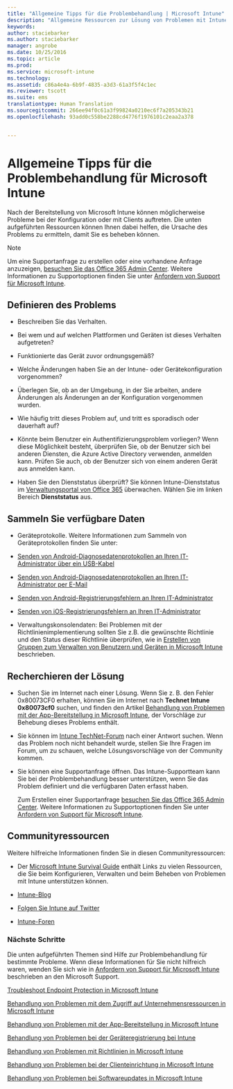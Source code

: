 ```yaml
---
title: "Allgemeine Tipps für die Problembehandlung | Microsoft Intune"
description: "Allgemeine Ressourcen zur Lösung von Problemen mit Intune"
keywords: 
author: staciebarker
ms.author: staciebarker
manager: angrobe
ms.date: 10/25/2016
ms.topic: article
ms.prod: 
ms.service: microsoft-intune
ms.technology: 
ms.assetid: c86a4e4a-6b9f-4835-a3d3-61a3f5f4c1ec
ms.reviewer: tscott
ms.suite: ems
translationtype: Human Translation
ms.sourcegitcommit: 266ee94f0c61a3f99824a0210ec6f7a205343b21
ms.openlocfilehash: 93add0c558be2288cd4776f1976101c2eaa2a378


---
```


# <a name="general-troubleshooting-tips-for-microsoft-intune"></a>Allgemeine Tipps für die Problembehandlung für Microsoft Intune
Nach der Bereitstellung von Microsoft Intune können möglicherweise Probleme bei der Konfiguration oder mit Clients auftreten. Die unten aufgeführten Ressourcen können Ihnen dabei helfen, die Ursache des Problems zu ermitteln, damit Sie es beheben können.

> [!NOTE]
> Um eine Supportanfrage zu erstellen oder eine vorhandene Anfrage anzuzeigen, [besuchen Sie das Office 365 Admin Center](https://portal.office.com/admin/default.aspx). Weitere Informationen zu Supportoptionen finden Sie unter [Anfordern von Support für Microsoft Intune](how-to-get-support-for-microsoft-intune.md).

## <a name="define-the-problem"></a>Definieren des Problems

-   Beschreiben Sie das Verhalten.

-   Bei wem und auf welchen Plattformen und Geräten ist dieses Verhalten aufgetreten?

-   Funktionierte das Gerät zuvor ordnungsgemäß?

-   Welche Änderungen haben Sie an der Intune- oder Gerätekonfiguration vorgenommen?

-   Überlegen Sie, ob an der Umgebung, in der Sie arbeiten, andere Änderungen als Änderungen an der Konfiguration vorgenommen wurden.

-   Wie häufig tritt dieses Problem auf, und tritt es sporadisch oder dauerhaft auf?

-   Könnte beim Benutzer ein Authentifizierungsproblem vorliegen? Wenn diese Möglichkeit besteht, überprüfen Sie, ob der Benutzer sich bei anderen Diensten, die Azure Active Directory verwenden, anmelden kann. Prüfen Sie auch, ob der Benutzer sich von einem anderen Gerät aus anmelden kann.

-   Haben Sie den Dienststatus überprüft? Sie können Intune-Dienststatus im [Verwaltungsportal von Office 365](https://portal.office.com/Admin/Default.aspx) überwachen. Wählen Sie im linken Bereich **Dienststatus** aus.

## <a name="collect-available-data"></a>Sammeln Sie verfügbare Daten

-   Geräteprotokolle. Weitere Informationen zum Sammeln von Geräteprotokollen finden Sie unter:
  - [Senden von Android-Diagnosedatenprotokollen an Ihren IT-Administrator über ein USB-Kabel](/intune/enduser/send-diagnostic-data-logs-to-your-it-administrator-using-a-usb-cable-android)
  - [Senden von Android-Diagnosedatenprotokollen an Ihren IT-Administrator per E-Mail](/intune/enduser/send-diagnostic-data-logs-to-your-it-administrator-using-email-android)
  - [Senden von Android-Registrierungsfehlern an Ihren IT-Administrator](/intune/enduser/send-enrollment-errors-to-your-it-administrator-android)
  - [Senden von iOS-Registrierungsfehlern an Ihren IT-Administrator](/intune/enduser/send-errors-to-your-it-admin-ios)

-   Verwaltungskonsolendaten: Bei Problemen mit der Richtlinienimplementierung sollten Sie z.B. die gewünschte Richtlinie und den Status dieser Richtlinie überprüfen, wie in [Erstellen von Gruppen zum Verwalten von Benutzern und Geräten in Microsoft Intune](/intune/deploy-use/use-groups-to-manage-users-and-devices-with-microsoft-intune) beschrieben.

## <a name="research-the-solution"></a>Recherchieren der Lösung

-   Suchen Sie im Internet nach einer Lösung. Wenn Sie z. B. den Fehler 0x80073CF0 erhalten, können Sie im Internet nach **Technet Intune 0x80073cf0** suchen, und finden den Artikel [Behandlung von Problemen mit der App-Bereitstellung in Microsoft Intune](troubleshoot-app-deployment-problems-in-microsoft-intune.md), der Vorschläge zur Behebung dieses Problems enthält.

-   Sie können im [Intune TechNet-Forum](https://social.technet.microsoft.com/Forums/en-US/home?forum=microsoftintuneprod) nach einer Antwort suchen.  Wenn das Problem noch nicht behandelt wurde, stellen Sie Ihre Fragen im Forum, um zu schauen, welche Lösungsvorschläge von der Community kommen.

-   Sie können eine Supportanfrage öffnen. Das Intune-Supportteam kann Sie bei der Problembehandlung besser unterstützen, wenn Sie das Problem definiert und die verfügbaren Daten erfasst haben.

    Zum Erstellen einer Supportanfrage [besuchen Sie das Office 365 Admin Center](https://portal.office.com/admin/default.aspx). Weitere Informationen zu Supportoptionen finden Sie unter [Anfordern von Support für Microsoft Intune](how-to-get-support-for-microsoft-intune.md).

## <a name="community-resources"></a>Communityressourcen
Weitere hilfreiche Informationen finden Sie in diesen Communityressourcen:

-   Der [Microsoft Intune Survival Guide](http://social.technet.microsoft.com/wiki/contents/articles/23431.microsoft-intune-survival-guide.aspx) enthält Links zu vielen Ressourcen, die Sie beim Konfigurieren, Verwalten und beim Beheben von Problemen mit Intune unterstützen können.

-   [Intune-Blog](http://blogs.technet.com/b/windowsintune/)

-   [Folgen Sie Intune auf Twitter](https://twitter.com/MSIntune)

-   [Intune-Foren](https://social.technet.microsoft.com/Forums/home?category=microsoftintune&filter=alltypes&sort=lastpostdesc)

### <a name="next-steps"></a>Nächste Schritte
Die unten aufgeführten Themen sind Hilfe zur Problembehandlung für bestimmte Probleme. Wenn diese Informationen für Sie nicht hilfreich waren, wenden Sie sich wie in [Anfordern von Support für Microsoft Intune](how-to-get-support-for-microsoft-intune.md) beschrieben an den Microsoft Support.

[Troubleshoot Endpoint Protection in Microsoft Intune](troubleshoot-endpoint-protection-in-microsoft-intune.md)

[Behandlung von Problemen mit dem Zugriff auf Unternehmensressourcen in Microsoft Intune](troubleshoot-company-resource-access-problems-with-microsoft-intune.md)

[Behandlung von Problemen mit der App-Bereitstellung in Microsoft Intune](troubleshoot-app-deployment-problems-in-microsoft-intune.md)

[Behandlung von Problemen bei der Geräteregistrierung bei Intune](troubleshoot-device-enrollment-in-intune.md)

[Behandlung von Problemen mit Richtlinien in Microsoft Intune](troubleshoot-policies-in-microsoft-intune.md)

[Behandlung von Problemen bei der Clienteinrichtung in Microsoft Intune](troubleshoot-client-setup-in-microsoft-intune.md)

[Behandlung von Problemen bei Softwareupdates in Microsoft Intune](troubleshoot-software-updates-in-microsoft-intune.md)



<!--HONumber=Nov16_HO1-->



